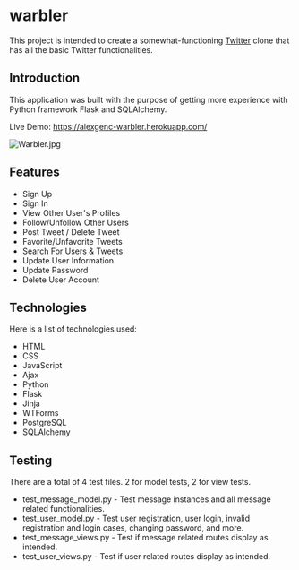 # warbler
This project is intended to create a somewhat-functioning [Twitter](https://twitter.com/?lang=en) clone that has all the basic Twitter functionalities. 

## Introduction
This application was built with the purpose of getting more experience with Python framework Flask and SQLAlchemy.

Live Demo: https://alexgenc-warbler.herokuapp.com/

![Warbler.jpg](https://i.postimg.cc/rwTqZzY2/Warbler.jpg)

## Features

- Sign Up
- Sign In
- View Other User's Profiles
- Follow/Unfollow Other Users
- Post Tweet / Delete Tweet
- Favorite/Unfavorite Tweets
- Search For Users & Tweets
- Update User Information
- Update Password
- Delete User Account

## Technologies

Here is a list of technologies used:

- HTML
- CSS
- JavaScript
- Ajax
- Python
- Flask
- Jinja
- WTForms
- PostgreSQL
- SQLAlchemy

## Testing
There are a total of 4 test files. 2 for model tests, 2 for view tests.

- test_message_model.py - Test message instances and all message related functionalities.
- test_user_model.py - Test user registration, user login, invalid registration and login cases, changing password, and more.
- test_message_views.py - Test if message related routes display as intended.
- test_user_views.py - Test if user related routes display as intended.
